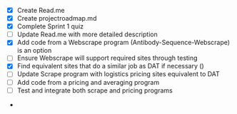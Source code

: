 - [x] Create Read.me
- [x] Create projectroadmap.md
- [x] Complete Sprint 1 quiz
- [ ] Update Read.me with more detailed description
- [x] Add code from a Webscrape program (Antibody-Sequence-Webscrape) is an option
- [ ] Ensure Webscrape will support required sites through testing
- [x] Find equivalent sites that do a similar job as DAT if necessary ()
- [ ] Update Scrape program with logistics pricing sites equivalent to DAT
- [ ] Add code from a pricing and averaging program
- [ ] Test and integrate both scrape and pricing programs
- 
